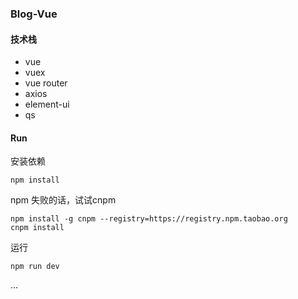 ### Blog-Vue

#### 技术栈

* vue
* vuex
* vue router
* axios
* element-ui
* qs

#### Run

安装依赖
```
npm install
```
npm 失败的话，试试cnpm 
```
npm install -g cnpm --registry=https://registry.npm.taobao.org
cnpm install
```
运行
```
npm run dev
```

...
